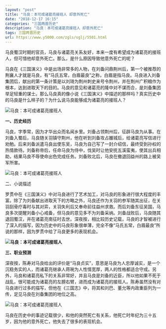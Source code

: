 ```yaml
---
layout: "post"
title: "马良：本可成诸葛亮接班人 却意外死亡"
date: "2018-12-17 16:15"
categories: "三国两晋历史"
description: "马良：本可成诸葛亮接班人 却意外死亡"
tags: 三国两晋历史
url: https://www.y5000.com/zgls/sglj/5501.html
---
```






马良蜀汉时期的官员，马良与诸葛亮关系友好，本来一度有希望成为诸葛亮的接班人，但可惜他却意外死亡。那么，是什么原因导致他意外死亡的呢？

马良在《三国演义》中是出场非常多的人物，在刘备问鼎荆州后，第一个被推荐的荆襄人才就是马良，有“马氏五常，白眉最良”之称，白眉是指马良。马良进入刘备集团后，献出的第一条计策是以刘琦为荆州刺史来号令荆州，并在荆州广积粮作为根本，达到进取天下的目的。马良的意见和诸葛亮的隆中对不谋而合，是刘备集团举足轻重的谋士。那么马良真的像小说《三国演义》中描述的那样吗？真实历史中的马良是什么样子的？为什么说马良能够成为诸葛亮的接班人？

![马良：本可成诸葛亮接班人](/uploads/allimg/161118/6-16111Q5010G95.JPG)

**一、历史经历**

马良，字季常，因为才华出众而名闻乡里。刘备占领荆州后，征辟马良为从事。在刘备入蜀后，马良随关羽镇守荆州，他在听到刘备攻占雒城后，给诸葛亮写信进行劝勉。后来刘备派遣马良出使东吴，马良为自己写了一封介绍信，最终受到孙权的热情款待。刘备称帝后，任命马良为侍中，伐吴时让他安抚五溪蛮夷，使其出兵相助，结果马良不辱使命出色完成任务。刘备败北后，马良在撤退回益州的路上被吴军所害。

![马良：本可成诸葛亮接班人](/uploads/allimg/161118/6-16111Q5012WQ.JPG)

二、小说描述

罗贯中在《三国演义》中对马良进行了艺术加工，对马良的形象进行很大程度的丰富。除了为刘备献出进取天下的方略之外，马良还作为关羽的参军随其出征，在关羽刮骨疗毒时与其对弈，关羽失利后又奉命前往益州求救。而后刘备东征吴国，马良多次提醒刘备小心戒备，但马良的意见多不为刘备采纳。刘备战败后，马良随其退回蜀汉，并在诸葛亮南征时去世。深夜按，相比较历史记载，马良的才智被进行了深入的描写，因为历史中的马良形象很单薄，完全不像“马氏五常，白眉最良”所说的那样，因为罗贯中给了马良更多的表现机会。

**![马良：本可成诸葛亮接班人](/uploads/allimg/161118/6-16111Q50145638.JPG)**

**三、职业预测**

深夜按，陈寿对马良给出的评价是“马良贞实”，意思是马良为人忠厚诚实，是一个沉稳务实的人，而诸葛亮继承人蒋琬为人性情宽厚，两人的性格都适合守成。另外，马良和诸葛亮私下的关系非常好，并且马良是刘备的近臣，所以他如果不死于战乱，很可能成为诸葛亮的左膀右臂，进而成为诸葛亮的接班人。陈寿虽然没有对马良进行过多的描写，但他在《三国志》中，将其和刘巴、董允等内政重臣列为一传，足见马良在刘备集团的地位之高。

![马良：本可成诸葛亮接班人](/uploads/allimg/161118/6-16111Q50203B9.JPG)

马良在历史中的事迹记载很少，和他的突然死亡有关系，他死亡时年纪为三十五岁，因为他的意外死亡，他失去了很多的表现机会。
